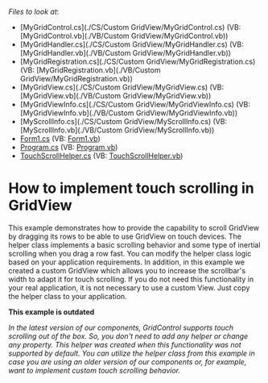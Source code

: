 <!-- default file list -->
*Files to look at*:

* [MyGridControl.cs](./CS/Custom GridView/MyGridControl.cs) (VB: [MyGridControl.vb](./VB/Custom GridView/MyGridControl.vb))
* [MyGridHandler.cs](./CS/Custom GridView/MyGridHandler.cs) (VB: [MyGridHandler.vb](./VB/Custom GridView/MyGridHandler.vb))
* [MyGridRegistration.cs](./CS/Custom GridView/MyGridRegistration.cs) (VB: [MyGridRegistration.vb](./VB/Custom GridView/MyGridRegistration.vb))
* [MyGridView.cs](./CS/Custom GridView/MyGridView.cs) (VB: [MyGridView.vb](./VB/Custom GridView/MyGridView.vb))
* [MyGridViewInfo.cs](./CS/Custom GridView/MyGridViewInfo.cs) (VB: [MyGridViewInfo.vb](./VB/Custom GridView/MyGridViewInfo.vb))
* [MyScrollInfo.cs](./CS/Custom GridView/MyScrollInfo.cs) (VB: [MyScrollInfo.vb](./VB/Custom GridView/MyScrollInfo.vb))
* [Form1.cs](./CS/Form1.cs) (VB: [Form1.vb](./VB/Form1.vb))
* [Program.cs](./CS/Program.cs) (VB: [Program.vb](./VB/Program.vb))
* [TouchScrollHelper.cs](./CS/TouchScrollHelper.cs) (VB: [TouchScrollHelper.vb](./VB/TouchScrollHelper.vb))
<!-- default file list end -->
# How to implement touch scrolling in GridView


<p>This example demonstrates how to provide the capability to scroll GridView by dragging its rows to be able to use GridView on touch devices. The helper class implements a basic scrolling behavior and some type of inertial scrolling when you drag a row fast. You can modify the helper class logic based on your application requirements. In addition, in this example we created a custom GridView which allows you to increase the scrollbar's width to adapt it for touch scrolling. If you do not need this functionality in your real application, it is not necessary to use a custom View. Just copy the helper class to your application.</p><p><strong>This example is outdated</strong></p><p><i>In the latest version of our components, GridControl supports touch scrolling out of the box. So, you don't need to add any helper or change any property.  This helper was created when this functionality was not supported by default.  You can utilize the helper class from this example in case you are using an older version of our components or, for example, want to implement custom touch scrolling behavior.</i></p><br />
<br />


<br/>



